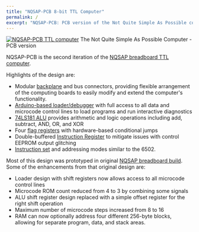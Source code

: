 ```yaml
---
title: "NQSAP-PCB 8-bit TTL Computer"
permalink: /
excerpt: "NQSAP-PCB: PCB version of the Not Quite Simple As Possible computer"
---
```


[![NQSAP-PCB TTL computer](assets/images/build5-500.jpg "NQSAP-PCB")](assets/images/build5.jpg)
The Not Quite Simple As Possible Computer - PCB version

NQSAP-PCB is the second iteration of the
[NQSAP breadboard TTL computer](https://tomnisbet.github.io/nqsap/).

Highlights of the design are:

* Modular [backplane](docs/backplane) and bus connectors, providing flexible arrangement
 of the computing boards to easily modify and extend the computer's functionality.
* [Arduino-based loader/debugger](docs/loader/) with full access to all data and microcode
control lines to load programs and run interactive diagnostics
* [74LS181 ALU](docs/alu) provides arithmetic and logic operations including add,
subtract, AND, OR, and XOR
* Four [flag registers](docs/flags) with hardware-based conditional jumps
* Double-buffered [Instruction Register](docs/ir-rc) to mitigate issues with control EEPROM output glitching
* [Instruction set](docs/in-summary) and addressing modes similar to the 6502.

Most of this design was prototyped in original
[NQSAP breadboard build](https://tomnisbet.github.io/nqsap/). Some of the enhancements
from that original design are:

* Loader design with shift registers now allows access to all microcode control lines
* Microcode ROM count reduced from 4 to 3 by combining some signals
* ALU shift register design replaced with a simple offset register for the right shift
operation
* Maximum number of microcode steps increased from 8 to 16
* RAM can now optionally address four different 256-byte blocks, allowing for separate
program, data, and stack areas.
